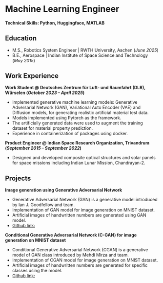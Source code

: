 # Machine Learning Engineer

#### Technical Skills: Python, Huggingface, MATLAB

## Education						       		
- M.S., Robotics System Engineer	| RWTH University, Aachen (_June 2025_)	 			        		
- B.E., Aerospace                 | Indian Institute of Space Science and Technology (_May 2015_)

## Work Experience
**Work Student @ Deutsches Zentrum für Luft- und Raumfahrt (DLR),  Würselen (_October 2023 – April 2025_)**
- Implemented generative machine learning models: Generative Adversarial Network (GAN), Variational Auto Encoder (VAE) and Diffusion models, for generating realistic artificial material test data.
- Models implemented using Pytorch as the framework.
- The artificially generated data were used to augment the training dataset for material property prediction.
- Experience in containerization of packages using docker.


**Product Engineer  @ Indian Space Research Organization, Trivandrum (_September 2015 – September 2022_)**
- Designed and developed composite optical structures and solar panels for space missions including Indian Lunar Mission, Chandrayan-2.

## Projects
**Image generation using Generative Adversarial Network**
- Generative Adversarial Network (GAN) is a generative model introduced by Ian J. Goodfellow and team.
- Implementation of GAN model for image generation on MNIST dataset.
- Artificial images of handwritten numbers are generated using GAN model.
- [Github link: ](https://github.com/Amal-Jyothis/mnist_gan)

**Conditional Generative Adversarial Network (C-GAN) for image generation on MNIST dataset**
- Conditional Generative Adversarial Network (CGAN) is a generative model of GAN class introduced by Mehdi Mirza and team.
- Implementation of CGAN model for image generation on MNIST dataset.
- Artificial images of handwritten numbers are generated for specific classes using the model.
- [Github link: ](https://github.com/Amal-Jyothis/mnist-cgan)


